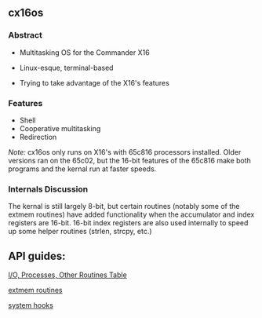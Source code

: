 
## cx16os

### Abstract

- Multitasking OS for the Commander X16

 - Linux-esque, terminal-based
 - Trying to take advantage of the X16's features

### Features

- Shell
- Cooperative multitasking
- Redirection

*Note:* cx16os only runs on X16's with 65c816 processors installed. Older versions ran on the 65c02, but the 16-bit features of the 65c816 make both programs and the kernal run at faster speeds. 

### Internals Discussion

The kernal is still largely 8-bit, but certain routines (notably some of the extmem routines) have added functionality when the accumulator and index registers are 16-bit. 16-bit index registers are also used internally to speed up some helper routines (strlen, strcpy, etc.)

## API guides:

[I/O, Processes, Other Routines Table](routines.md)

[extmem routines](extmem.md)

[system hooks](system_hooks.md)

